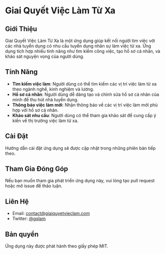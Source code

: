 # Giai Quyết Việc Làm Từ Xa

## Giới Thiệu
Giai Quyết Việc Làm Từ Xa là một ứng dụng giúp kết nối người tìm việc với các nhà tuyển dụng có nhu cầu tuyển dụng nhân sự làm việc từ xa. Ứng dụng tích hợp nhiều tính năng như tìm kiếm công việc, tạo hồ sơ cá nhân, và khảo sát nguyện vọng của người dùng.

## Tính Năng
- **Tìm kiếm việc làm**: Người dùng có thể tìm kiếm các vị trí việc làm từ xa theo ngành nghề, kinh nghiệm và lương.
- **Hồ sơ cá nhân**: Người dùng dễ dàng tạo và chỉnh sửa hồ sơ cá nhân của mình để thu hút nhà tuyển dụng.
- **Thông báo việc làm mới**: Nhận thông báo về các vị trí việc làm mới phù hợp với hồ sơ cá nhân.
- **Khảo sát nhu cầu**: Người dùng có thể tham gia khảo sát để cung cấp ý kiến về thị trường việc làm từ xa.

## Cài Đặt
Hướng dẫn cài đặt ứng dụng sẽ được cập nhật trong những phiên bản tiếp theo.

## Tham Gia Đóng Góp
Nếu bạn muốn tham gia phát triển ứng dụng này, vui lòng tạo pull request hoặc mở issue để thảo luận.

## Liên Hệ
- Email: contact@giaiquyetvieclam.com
- Twitter: [@gqlam](https://twitter.com/gqlam)

## Bản quyền
Ứng dụng này được phát hành theo giấy phép MIT.